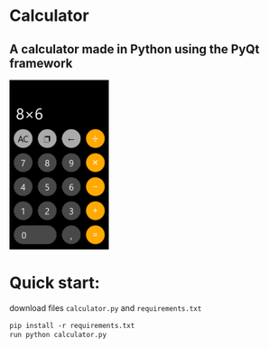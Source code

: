 # Calculator
A calculator made in Python using the PyQt framework 
---
<img src="https://github.com/gleverrr/calculator/blob/main/image.PNG" alt="screen" witdth = "100px" height = "300px">

# Quick start:
download files ``calculator.py`` and ``requirements.txt``

```
pip install -r requirements.txt
run python calculator.py
```

